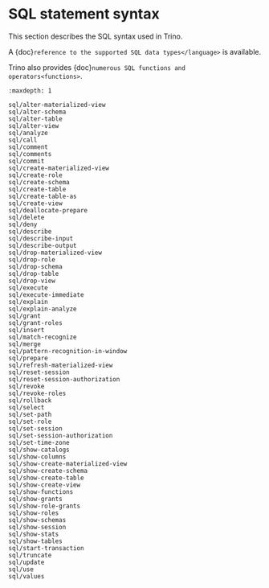 # SQL statement syntax

This section describes the SQL syntax used in Trino.

A {doc}`reference to the supported SQL data types</language>` is available.

Trino also provides {doc}`numerous SQL functions and operators<functions>`.

```{toctree}
:maxdepth: 1

sql/alter-materialized-view
sql/alter-schema
sql/alter-table
sql/alter-view
sql/analyze
sql/call
sql/comment
sql/comments
sql/commit
sql/create-materialized-view
sql/create-role
sql/create-schema
sql/create-table
sql/create-table-as
sql/create-view
sql/deallocate-prepare
sql/delete
sql/deny
sql/describe
sql/describe-input
sql/describe-output
sql/drop-materialized-view
sql/drop-role
sql/drop-schema
sql/drop-table
sql/drop-view
sql/execute
sql/execute-immediate
sql/explain
sql/explain-analyze
sql/grant
sql/grant-roles
sql/insert
sql/match-recognize
sql/merge
sql/pattern-recognition-in-window
sql/prepare
sql/refresh-materialized-view
sql/reset-session
sql/reset-session-authorization
sql/revoke
sql/revoke-roles
sql/rollback
sql/select
sql/set-path
sql/set-role
sql/set-session
sql/set-session-authorization
sql/set-time-zone
sql/show-catalogs
sql/show-columns
sql/show-create-materialized-view
sql/show-create-schema
sql/show-create-table
sql/show-create-view
sql/show-functions
sql/show-grants
sql/show-role-grants
sql/show-roles
sql/show-schemas
sql/show-session
sql/show-stats
sql/show-tables
sql/start-transaction
sql/truncate
sql/update
sql/use
sql/values
```
